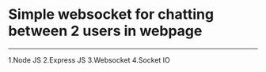 # Simple websocket for chatting between 2 users in webpage
---
1.Node JS
2.Express JS
3.Websocket
4.Socket IO

